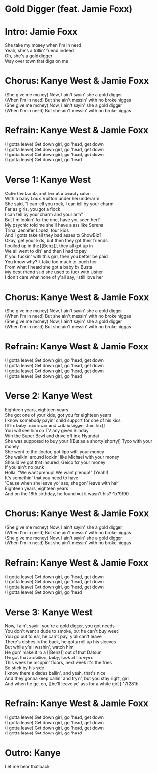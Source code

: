 # Gold Digger (feat. Jamie Foxx)

# Intro: Jamie Foxx

She take my money when I'm in need  
Yeah, she's a triflin' friend indeed  
Oh, she's a gold digger  
Way over town that digs on me  

# Chorus: Kanye West & Jamie Foxx

(She give me money) Now, I ain't sayin' she a gold digger  
(When I'm in need) But she ain't messin' with no broke niggas  
(She give me money) Now, I ain't sayin' she a gold digger  
(When I'm in need) But she ain't messin' with no broke niggas  

# Refrain: Kanye West & Jamie Foxx

(I gotta leave) Get down girl, go 'head, get down  
(I gotta leave) Get down girl, go 'head, get down  
(I gotta leave) Get down girl, go 'head, get down  
(I gotta leave) Get down girl, go 'head  

# Verse 1: Kanye West

Cutie the bomb, met her at a beauty salon  
With a baby Louis Vuitton under her underarm  
She said, "I can tell you rock, I can tell by your charm  
Far as girls, you got a flock  
I can tell by your charm and your arm"  
But I'm lookin' for the one, have you seen her?  
My psychic told me she'll have a ass like Serena  
Trina, Jennifer Lopez, four kids  
And I gotta take all they bad asses to ShowBiz?  
Okay, get your kids, but then they got their friends  
I pulled up in the [[Benz]], they all got up in  
We all went to din' and then I had to pay  
If you fuckin' with this girl, then you better be paid  
You know why? It take too much to touch her  
From what I heard she got a baby by Busta  
My best friend said she used to fuck with Usher  
I don't care what none of y'all say, I still love her  

# Chorus: Kanye West & Jamie Foxx

(She give me money) Now, I ain't sayin' she a gold digger  
(When I'm in need) But she ain't messin' with no broke niggas  
(She give me money) Now, I ain't sayin' she a gold digger  
(When I'm in need) But she ain't messin' with no broke niggas  

# Refrain: Kanye West & Jamie Foxx

(I gotta leave) Get down girl, go 'head, get down  
(I gotta leave) Get down girl, go 'head, get down  
(I gotta leave) Get down girl, go 'head, get down  
(I gotta leave) Get down girl, go 'head  

# Verse 2: Kanye West

Eighteen years, eighteen years  
She got one of your kids, got you for eighteen years  
I know somebody payin' child support for one of his kids  
[[His baby mama car and crib is bigger than his]]  
You will see him on TV any given Sunday  
Win the Super Bowl and drive off in a Hyundai  
She was supposed to buy your [[But as a shorty|shorty]] Tyco with your money  
She went to the doctor, got lipo with your money  
She walkin' around lookin' like Michael with your money  
Should've got that insured, Geico for your money  
If you ain't no punk  
Holla, "We want prenup! We want prenup!" (Yeah!)  
It's somethin' that you need to have  
'Cause when she leave yo' ass, she gon' leave with half  
Eighteen years, eighteen years  
And on the 18th birthday, he found out it wasn't his? ^b79f90

# Chorus: Kanye West & Jamie Foxx

(She give me money) Now, I ain't sayin' she a gold digger  
(When I'm in need) But she ain't messin' with no broke niggas  
(She give me money) Now, I ain't sayin' she a gold digger  
(When I'm in need) But she ain't messin' with no broke niggas  

# Refrain: Kanye West & Jamie Foxx

(I gotta leave) Get down girl, go 'head, get down  
(I gotta leave) Get down girl, go 'head, get down  
(I gotta leave) Get down girl, go 'head, get down  
(I gotta leave) Get down girl, go 'head  

# Verse 3: Kanye West

Now, I ain't sayin' you're a gold digger, you got needs  
You don't want a dude to smoke, but he can't buy weed  
You go out to eat, he can't pay, y'all can't leave  
There's dishes in the back, he gotta roll up his sleeves  
But while y'all washin', watch him  
He gon' make it to a [[Benz]] out of that Datsun  
He got that ambition, baby, look at his eyes  
This week he moppin' floors, next week it's the fries  
So stick by his side  
I know there's dudes ballin', and yeah, that's nice  
And they gonna keep callin' and tryin', but you stay right, girl  
And when he get on, [[he'll leave yo' ass for a white girl]] ^7f281b

# Refrain: Kanye West & Jamie Foxx

(I gotta leave) Get down girl, go 'head, get down  
(I gotta leave) Get down girl, go 'head, get down  
(I gotta leave) Get down girl, go 'head, get down  
(I gotta leave) Get down girl, go 'head  

# Outro: Kanye

Let me hear that back
